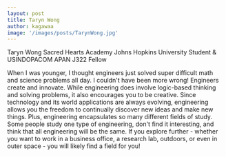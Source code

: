 ```yaml
---
layout: post
title: Taryn Wong
author: kagawaa
image: '/images/posts/TarynWong.jpg'
---
```


Taryn Wong
Sacred Hearts Academy
Johns Hopkins University
Student & USINDOPACOM APAN J322 Fellow

When I was younger, I thought engineers just solved super difficult math and science problems all day. I couldn't have been more wrong! Engineers create and innovate. While engineering does involve logic-based thinking and solving problems, it also encourages you to be creative. Since technology and its world applications are always evolving, engineering allows you the freedom to continually discover new ideas and make new things. Plus, engineering encapsulates so many different fields of study. Some people study one type of engineering, don't find it interesting, and think that all engineering will be the same. If you explore further - whether you want to work in a business office, a research lab, outdoors, or even in outer space - you will likely find a field for you! 
